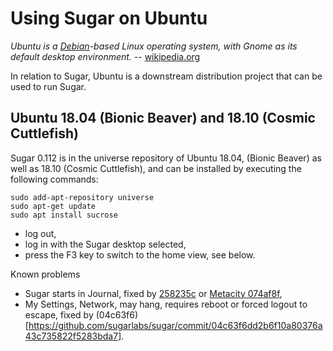 Using Sugar on Ubuntu
=====================

*Ubuntu is a [Debian](debian.md)-based Linux operating system, with Gnome as its default desktop environment.* -- [wikipedia.org](http://en.wikipedia.org/wiki/Ubuntu_%28operating_system%29)

In relation to Sugar, Ubuntu is a downstream distribution project that can be used to run Sugar.

Ubuntu 18.04 (Bionic Beaver) and 18.10 (Cosmic Cuttlefish)
-------------------

Sugar 0.112 is in the universe repository of Ubuntu 18.04, (Bionic Beaver) as well as 18.10 (Cosmic Cuttlefish), and can be installed by executing the following commands:


    sudo add-apt-repository universe
    sudo apt-get update
    sudo apt install sucrose

-   log out,
-   log in with the Sugar desktop selected,
-   press the F3 key to switch to the home view, see below.

Known problems

-   Sugar starts in Journal, fixed by [258235c](https://github.com/sugarlabs/sugar/commit/258235c4da3e019ee667b6cd8adf1ede7100a9da) or [Metacity 074af8f](https://github.com/GNOME/metacity/commit/074af8f87ef89b13ff326fb5d04ee424bbfd4ced),
-   My Settings, Network, may hang, requires reboot or forced logout to escape, fixed by (04c63f6)[https://github.com/sugarlabs/sugar/commit/04c63f6dd2b6f10a80376a43c735822f5283bda7].
